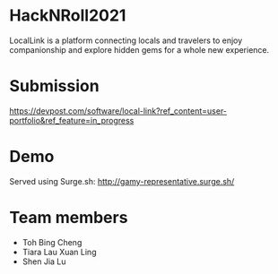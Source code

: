 # HackNRoll2021
LocalLink is a platform connecting locals and travelers to enjoy companionship and explore hidden gems for a whole new experience.

# Submission
https://devpost.com/software/local-link?ref_content=user-portfolio&ref_feature=in_progress

# Demo
Served using Surge.sh: http://gamy-representative.surge.sh/

# Team members
- Toh Bing Cheng
- Tiara Lau Xuan Ling
- Shen Jia Lu
